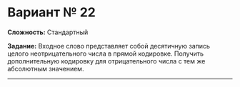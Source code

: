# Вариант № 22
**Сложность:** Стандартный

**Задание:**  Входное слово представляет собой десятичную запись целого неотрицательного числа в прямой кодировке. Получить дополнительную кодировку для отрицательного числа с тем же абсолютным значением.

---